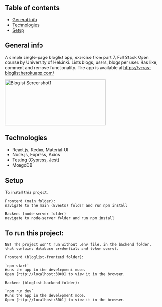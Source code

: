 ## Table of contents
* [General info](#general-info)
* [Technologies](#technologies)
* [Setup](#setup)

## General info
A simple single-page bloglist app, exercise from part 7, Full Stack Open course by University of Helsinki. 
Lists blogs, users, blogs per user. Has like, comment and remove functionality. 
The app is available at https://veras-bloglist.herokuapp.com/

<img src="https://drive.google.com/uc?export=view&id=1bZ2mT2CqT0Q8gXAE-VKihHQ_fIVRcwGK" alt="Bloglist Screenshot1" width="330" height="150">

## Technologies
* React.js, Redux, Material-UI
* Node.js, Express, Axios
* Testing (Cypress, Jest)
* MongoDB
	
## Setup
To install this project:
```
Frontend (main folder):
navigate to the main (Events) folder and run npm install

Backend (node-server folder)
navigate to node-server folder and run npm install

```

## To run this project:
```
NB! The project won't run without .env file, in the backend folder, that contains database credentials and token secret.

Frontend (bloglist-frontend folder):

`npm start`
Runs the app in the development mode.
Open [http://localhost:3000] to view it in the browser.

Backend (bloglist-backend folder):

`npm run dev`
Runs the app in the development mode.
Open [http://localhost:3001] to view it in the browser.

```

